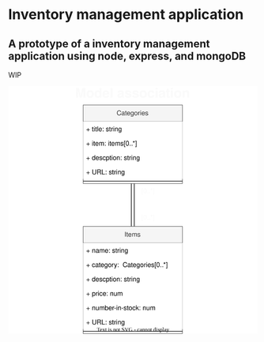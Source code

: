 # Inventory management application

## A prototype of a inventory management application using node, express, and mongoDB

WIP

![diagram of UML association between models](./public/diagrams/models-uml-association.drawio.svg)
